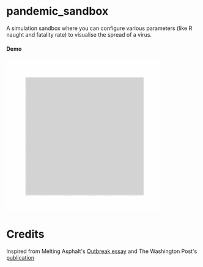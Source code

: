 # pandemic_sandbox
A simulation sandbox where you can configure various parameters (like R naught and fatality rate) to visualise the spread of a virus.

#### Demo
<img src="https://github.com/specbug/simulation-theory/blob/master/pandemic/visual.gif" width="400" height="400">



# Credits
Inspired from Melting Asphalt's [Outbreak essay](https://meltingasphalt.com/outbreak/) and The Washington Post's [publication](https://www.washingtonpost.com/graphics/2020/world/corona-simulator/)
